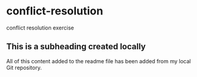 # conflict-resolution
conflict resolution exercise

## This is a subheading created locally

All of this content added to the readme file has been added from my local Git repository.